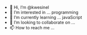 - 👋 Hi, I’m @kwesinel
- 👀 I’m interested in ... programming
- 🌱 I’m currently learning ... javaScript
- 💞️ I’m looking to collaborate on ...
- 📫 How to reach me ...

<!---
kwesinel/kwesinel is a ✨ special ✨ repository because its `README.md` (this file) appears on your GitHub profile.
You can click the Preview link to take a look at your changes.
--->
